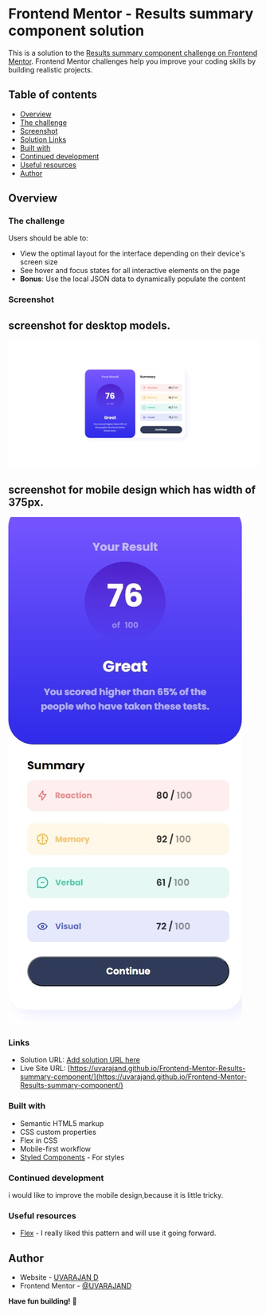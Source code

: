 # Frontend Mentor - Results summary component solution

This is a solution to the [Results summary component challenge on Frontend Mentor](https://www.frontendmentor.io/challenges/results-summary-component-CE_K6s0maV). Frontend Mentor challenges help you improve your coding skills by building realistic projects. 

## Table of contents

- [Overview](#overview)
- [The challenge](#the-challenge)
- [Screenshot](#screenshot)
- [Solution Links](#links)
- [Built with](#built-with)
- [Continued development](#continued-development)
- [Useful resources](#useful-resources)
- [Author](#author)



## Overview

### The challenge

Users should be able to:

- View the optimal layout for the interface depending on their device's screen size
- See hover and focus states for all interactive elements on the page
- **Bonus**: Use the local JSON data to dynamically populate the content

### Screenshot
## screenshot for desktop models.

![](screenshot/screenshot_desktop.jpeg)

## screenshot for mobile design which has width of **375px**.

![](screenshot/screenshot_mobile.jpeg)


### Links

- Solution URL: [Add solution URL here]()
- Live Site URL: [https://uvarajand.github.io/Frontend-Mentor-Results-summary-component/](https://uvarajand.github.io/Frontend-Mentor-Results-summary-component/)

### Built with

- Semantic HTML5 markup
- CSS custom properties
- Flex in CSS
- Mobile-first workflow
- [Styled Components](https://styled-components.com/) - For styles

### Continued development


i would like to improve the mobile design,because it is little tricky.


### Useful resources

- [Flex](https://www.bing.com/search?pglt=169&q=flex+in+w3schools&cvid=16b987f512be41c2b6981d2f9f217fc3&aqs=edge.0.0j69i57j0l7.6395j0j1&FORM=ANAB01&PC=U531) - I really liked this pattern and will use it going forward.


## Author

- Website - [UVARAJAN D](https://uvarajand.github.io/uvarajan/)
- Frontend Mentor - [@UVARAJAND](https://www.frontendmentor.io/profile/UVARAJAND)


**Have fun building!** 🚀

